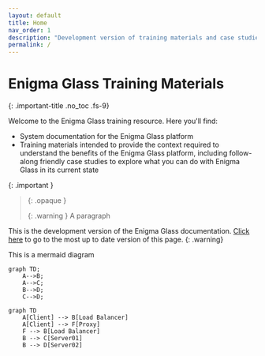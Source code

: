 ```yaml
---
layout: default
title: Home
nav_order: 1
description: "Development version of training materials and case studies for the Enigma Glass SIEM platform"
permalink: /
---
```

# Enigma Glass Training Materials
{: .important-title .no_toc .fs-9}

Welcome to the Enigma Glass training resource. Here you'll find:
 - System documentation for the Enigma Glass platform
 - Training materials intended to provide the context required to understand the benefits of the Enigma Glass platform, including follow-along friendly case studies to explore what you can do with Enigma Glass in its current state

 {: .important }
> {: .opaque }
> <div markdown="block">
> {: .warning }
> A paragraph
> </div>

This is the development version of the Enigma Glass documentation. [Click here](https://enigmaglass-docs.github.io/enigmaglass/) to go to the most up to date version of this page.
{: .warning}

This is a mermaid diagram

```mermaid
graph TD;
    A-->B;
    A-->C;
    B-->D;
    C-->D;
```

```mermaid
graph TD
    A[Client] --> B[Load Balancer]
    A[Client] --> F[Proxy]
    F --> B[Load Balancer]
    B --> C[Server01]
    B --> D[Server02]
```